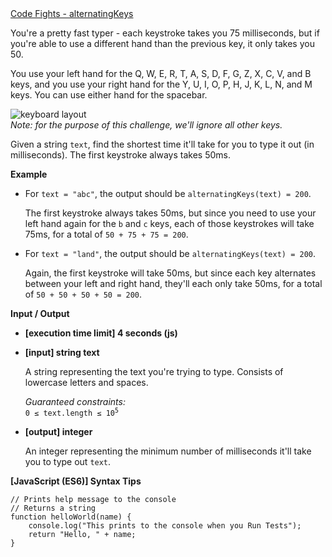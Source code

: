 <div><a href="https://codefights.com/challenge/pcHsPcqKBoiQjJyCx" tareget="_blank">Code Fights - alternatingKeys</a></div>
<div class="markdown"><p>You're a pretty fast typer - each keystroke takes you 75 milliseconds, but if you're able to use a different hand than the previous key, it only takes you 50.</p>
<p>You use your left hand for the Q, W, E, R, T, A, S, D, F, G, Z, X, C, V, and B keys, and you use your right hand for the Y, U, I, O, P, H, J, K, L, N, and M keys. You can use either hand for the spacebar.</p>
<p><img src="https://i.imgur.com/X1BGCyc.png" alt="keyboard layout"><br>
<em>Note: for the purpose of this challenge, we'll ignore all other keys.</em></p>
<p>Given a string <code>text</code>, find the shortest time it'll take for you to type it out (in milliseconds). The first keystroke always takes 50ms.</p>
<p><strong>Example</strong></p>
<ul>
<li>
<p>For <code>text = "abc"</code>, the output should be <code>alternatingKeys(text) = 200</code>.</p>
<p>The first keystroke always takes 50ms, but since you need to use your left hand again for the <code>b</code> and <code>c</code> keys, each of those keystrokes will take 75ms, for a total of <code>50 + 75 + 75 = 200</code>.</p>
</li>
<li>
<p>For <code>text = "land"</code>, the output should be <code>alternatingKeys(text) = 200</code>.</p>
<p>Again, the first keystroke will take 50ms, but since each key alternates between your left and right hand, they'll each only take 50ms, for a total of <code>50 + 50 + 50 + 50 = 200</code>.</p>
</li>
</ul>
<p><strong>Input / Output</strong></p>
<ul>
<li>
<p><strong>[execution time limit] 4 seconds (js)</strong></p>
</li>
<li>
<p><strong>[input] string text</strong></p>
<p>A string representing the text you're trying to type. Consists of lowercase letters and spaces.</p>
<p><em>Guaranteed constraints:</em><br>
<code>0 ≤ text.length ≤ 10<sup>5</sup></code></p>
</li>
<li>
<p><strong>[output] integer</strong></p>
<p>An integer representing the minimum number of milliseconds it'll take you to type out <code>text</code>.</p>
</li>
</ul>
<p><strong>[JavaScript (ES6)] Syntax Tips</strong></p>
<pre><code class="language-javascript"><span class="hljs-comment">// Prints help message to the console</span>
<span class="hljs-comment">// Returns a string</span>
<span class="hljs-function"><span class="hljs-keyword">function</span> <span class="hljs-title">helloWorld</span>(<span class="hljs-params">name</span>) </span>{
    <span class="hljs-built_in">console</span>.log(<span class="hljs-string">"This prints to the console when you Run Tests"</span>);
    <span class="hljs-keyword">return</span> <span class="hljs-string">"Hello, "</span> + name;
}

</code></pre>
</div>
